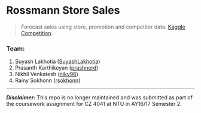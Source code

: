 # Rossmann Store Sales

> Forecast sales using store, promotion and competitor data. [Kaggle Competition](https://www.kaggle.com/c/rossmann-store-sales).

### Team:

1. Suyash Lakhotia ([SuyashLakhotia](https://github.com/SuyashLakhotia))
2. Prasanth Karthikeyan ([prashnerd](https://github.com/prashnerd))
3. Nikhil Venkatesh ([nikv96](https://github.com/nikv96))
4. Rainy Sokhonn ([rsokhonn](https://github.com/rsokhonn))

****

***Disclaimer:*** This repo is no longer maintained and was submitted as part of the coursework assignment for CZ 4041 at NTU in AY16/17 Semester 2.
